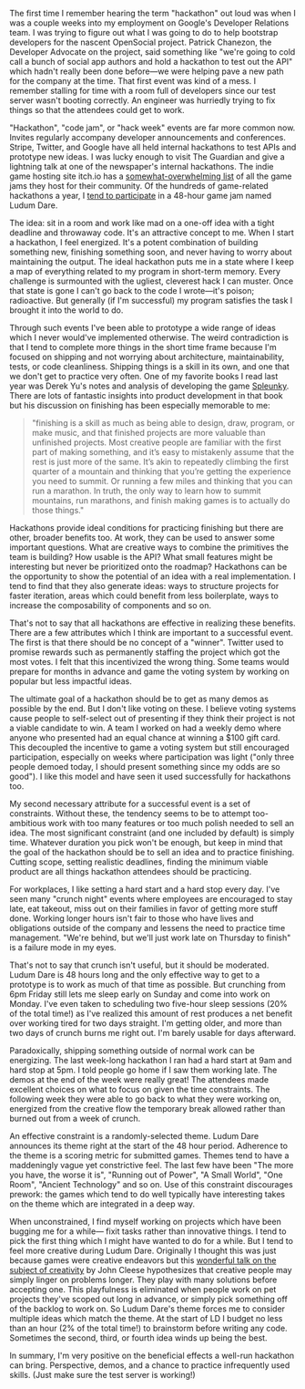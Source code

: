 [url-ludum-dare-twitter]: https://twitter.com/kurrik/timelines/619916886046683136
[url-spleunky]: https://bossfightbooks.com/products/spelunky-by-derek-yu
[url-john-cleese]: https://www.youtube.com/watch?v=Pb5oIIPO62g
[url-itch]: https://itch.io/jams

The first time I remember hearing the term "hackathon" out loud was when I was
a couple weeks into my employment on Google's Developer Relations team. I was
trying to figure out what I was going to do to help bootstrap developers for
the nascent OpenSocial project.  Patrick Chanezon, the Developer Advocate on
the project, said something like "we're going to cold call a bunch of social
app authors and hold a hackathon to test out the API" which hadn't really been
done before&mdash;we were helping pave a new path for the company at the time.
That first event was kind of a mess.  I remember stalling for time with a room
full of developers since our test server wasn't booting correctly. An engineer
was hurriedly trying to fix things so that the attendees could get to work.

<!--BREAK-->

"Hackathon", "code jam", or "hack week" events are far more common now.
Invites regularly accompany developer announcements and conferences.  Stripe,
Twitter, and Google have all held internal hackathons to test APIs and
prototype new ideas.  I was lucky enough to visit The Guardian and give a
lightning talk at one of the newspaper's internal hackathons.  The indie game
hosting site itch.io has a [somewhat-overwhelming list][url-itch] of all the
game jams they host for their community.  Of the hundreds of game-related
hackathons a year, I [tend to participate][url-ludum-dare-twitter] in a 48-hour
game jam named Ludum Dare.

The idea: sit in a room and work like mad on a one-off idea with a tight
deadline and throwaway code.  It's an attractive concept to me. When I start a
hackathon, I feel energized. It's a potent combination of building something
new, finishing something soon, and never having to worry about maintaining the
output. The ideal hackathon puts me in a state where I keep a map of everything
related to my program in short-term memory.  Every challenge is surmounted with
the ugliest, cleverest hack I can muster.  Once that state is gone I can't go
back to the code I wrote&mdash;it's poison; radioactive.  But generally (if I'm
successful) my program satisfies the task I brought it into the world to do.

Through such events I've been able to prototype a wide range of ideas which I
never would've implemented otherwise. The weird contradiction is that I tend to
complete more things in the short time frame because I'm focused on shipping
and not worrying about architecture, maintainability, tests, or code
cleanliness.  Shipping things is a skill in its own, and one that we don't get
to practice very often. One of my favorite books I read last year was Derek
Yu's notes and analysis of developing the game [Spleunky][url-spleunky].  There
are lots of fantastic insights into product development in that book but his
discussion on finishing has been especially memorable to me:

<blockquote>"finishing is a skill as much as being able to design, draw, program, or
make music, and that finished projects are more valuable than unfinished
projects. Most creative people are familiar with the first part of making
something, and it’s easy to mistakenly assume that the rest is just more of the
same. It’s akin to repeatedly climbing the first quarter of a mountain and
thinking that you’re getting the experience you need to summit. Or running a
few miles and thinking that you can run a marathon. In truth, the only way to
learn how to summit mountains, run marathons, and finish making games is to
actually do those things."</blockquote>

Hackathons provide ideal conditions for practicing finishing but there are
other, broader benefits too.  At work, they can be used to answer some
important questions.  What are creative ways to combine the primitives the team
is building?  How usable is the API? What small features might be interesting
but never be prioritized onto the roadmap?  Hackathons can be the opportunity
to show the potential of an idea with a real implementation.  I tend to find
that they also generate ideas: ways to structure projects for faster iteration,
areas which could benefit from less boilerplate, ways to increase the
composability of components and so on.

That's not to say that all hackathons are effective in realizing these
benefits.  There are a few attributes which I think are important to a
successful event.  The first is that there should be no concept of a "winner".
Twitter used to promise rewards such as permanently staffing the project which
got the most votes.  I felt that this incentivized the wrong thing.  Some teams
would prepare for months in advance and game the voting system by working on
popular but less impactful ideas.

The ultimate goal of a hackathon should be to get as many demos as possible by
the end.  But I don't like voting on these.  I believe voting systems cause
people to self-select out of presenting if they think their project is not a
viable candidate to win.  A team I worked on had a weekly demo where anyone who
presented had an equal chance at winning a $100 gift card.  This decoupled the
incentive to game a voting system but still encouraged participation,
especially on weeks where participation was light ("only three people demoed
today, I should present something since my odds are so good").  I like this
model and have seen it used successfully for hackathons too.

My second necessary attribute for a successful event is a set of constraints.
Without these, the tendency seems to be to attempt too-ambitious work with too
many features or too much polish needed to sell an idea. The most significant
constraint (and one included by default) is simply time.  Whatever duration you
pick won't be enough, but keep in mind that the goal of the hackathon should be
to sell an idea and to practice finishing.  Cutting scope, setting realistic
deadlines, finding the minimum viable product are all things hackathon
attendees should be practicing.

For workplaces, I like setting a hard start and a hard stop every day.  I've
seen many "crunch night" events where employees are encouraged to stay late,
eat takeout, miss out on their families in favor of getting more stuff done.
Working longer hours isn't fair to those who have lives and obligations outside
of the company and lessens the need to practice time management.  "We're
behind, but we'll just work late on Thursday to finish" is a failure mode in my
eyes.

That's not to say that crunch isn't useful, but it should be moderated.  Ludum
Dare is 48 hours long and the only effective way to get to a prototype is to
work as much of that time as possible.  But crunching from 6pm Friday still
lets me sleep early on Sunday and come into work on Monday.  I've even taken to
scheduling two five-hour sleep sessions (20% of the total time!) as I've
realized this amount of rest produces a net benefit over working tired for two
days straight.  I'm getting older, and more than two days of crunch burns me
right out.  I'm barely usable for days afterward.

Paradoxically, shipping something outside of normal work can be energizing. The
last week-long hackathon I ran had a hard start at 9am and hard stop at 5pm.  I
told people go home if I saw them working late.  The demos at the end of the
week were really great!  The attendees made excellent choices on what to focus
on given the time constraints.  The following week they were able to go back to
what they were working on, energized from the creative flow the temporary break
allowed rather than burned out from a week of crunch.

An effective constraint is a randomly-selected theme.  Ludum Dare announces its
theme right at the start of the 48 hour period.  Adherence to the theme is a
scoring metric for submitted games.  Themes tend to have a maddeningly vague
yet constrictive feel. The last few have been "The more you have, the worse it
is", "Running out of Power", "A Small World", "One Room", "Ancient Technology"
and so on.  Use of this constraint discourages prework: the games which tend to
do well typically have interesting takes on the theme which are integrated in a
deep way.

When unconstrained, I find myself working on projects which have been bugging
me for a while&mdash; fixit tasks rather than innovative things. I tend to pick
the first thing which I might have wanted to do for a while. But I tend to feel
more creative during Ludum Dare.  Originally I thought this was just because
games were creative endeavors but this [wonderful talk on the subject of
creativity][url-john-cleese] by John Cleese hypothesizes that creative people
may simply linger on problems longer. They play with many solutions before
accepting one. This playfulness is eliminated when people work on pet projects
they've scoped out long in advance, or simply pick something off of the backlog
to work on. So Ludum Dare's theme forces me to consider multiple ideas which
match the theme.  At the start of LD I budget no less than an hour (2% of the
total time!) to brainstorm before writing any code. Sometimes the second,
third, or fourth idea winds up being the best.

In summary, I'm very positive on the beneficial effects a well-run hackathon
can bring.  Perspective, demos, and a chance to practice infrequently used
skills.  (Just make sure the test server is working!)
